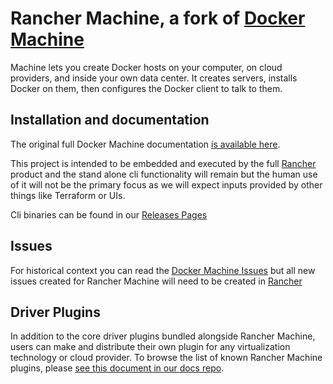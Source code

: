 # Rancher Machine, a fork of [Docker Machine](https://github.com/docker/machine)

Machine lets you create Docker hosts on your computer, on cloud providers, and
inside your own data center. It creates servers, installs Docker on them, then
configures the Docker client to talk to them.

## Installation and documentation
The original full Docker Machine documentation [is available here](https://gcbw.github.io/docker.github.io/machine/).

This project is intended to be embedded and executed by the full [Rancher](https://github.com/rancher/rancher) product
and the stand alone cli functionality will remain but the human use of it will not be the primary focus as we will expect
inputs provided by other things like Terraform or UIs.

Cli binaries can be found in our [Releases Pages](https://github.com/rancher/machine/releases)

## Issues

For historical context you can read the [Docker Machine Issues](https://github.com/docker/machine/issues)
but all new issues created for Rancher Machine will need to be created 
in [Rancher](https://github.com/rancher/rancher/issues) 

## Driver Plugins

In addition to the core driver plugins bundled alongside Rancher Machine, users
can make and distribute their own plugin for any virtualization technology or
cloud provider.  To browse the list of known Rancher Machine plugins, please [see
this document in our
docs repo](https://github.com/docker/docker.github.io/blob/master/machine/AVAILABLE_DRIVER_PLUGINS.md).

